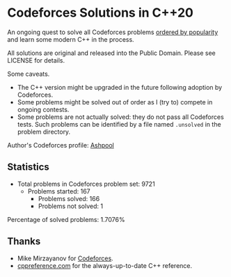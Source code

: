 # Codeforces Solutions in C++20

An ongoing quest to solve all Codeforces problems [ordered by popularity](https://codeforces.com/problemset?order=BY_SOLVED_DESC&locale=en) and learn some modern C++ in the process.

All solutions are original and released into the Public Domain. Please see LICENSE for details.

Some caveats.
* The C++ version might be upgraded in the future following adoption by Codeforces.
* Some problems might be solved out of order as I (try to) compete in ongoing contests.
* Some problems are not actually solved: they do not pass all Codeforces tests. Such problems can be identified by a file named `.unsolved` in the problem directory.

Author's Codeforces profile: [Ashpool](https://codeforces.com/profile/Ashpool)

## Statistics

* Total problems in Codeforces problem set: 9721
    * Problems started: 167
        * Problems solved: 166
        * Problems not solved: 1

Percentage of solved problems: 1.7076%

## Thanks

* Mike Mirzayanov for [Codeforces](https://codeforces.com/).
* [cppreference.com](https://en.cppreference.com) for the always-up-to-date C++ reference.